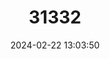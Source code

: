 ---
title: "31332"
category: "Toona ciliata"
draft: false
date: 2024-02-22 13:03:50
languages:
  English: ["Chinese mahogany", "Red Cedar"]
  Philippine (Other): ["Danupra"]
  Chinese: ["Hong Chun"]
  Indonesian: ["kukoru", "Suren kapar"]
  Malay: ["Limpaga"]
---